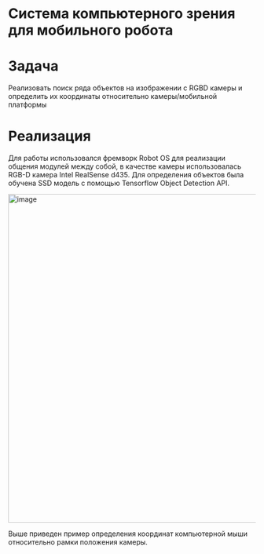 # Система компьютерного зрения для мобильного робота

# Задача 
Реализовать поиск ряда объектов на изображении с RGBD камеры и определить их координаты относительно камеры/мобильной платформы

# Реализация
Для работы использовался фремворк Robot OS для реализации общения модулей между собой, в качестве камеры использовалась RGB-D камера Intel RealSense d435. 
Для определения объектов была обучена SSD модель с помощью Tensorflow Object Detection API. 

<img width="670" alt="image" src="https://github.com/grigoriiott/ROS_UIRS/assets/92350053/e22c9fe2-4b4a-4045-a020-167eec8f9a14">

Выше приведен пример определения координат компьютерной мыши относительно рамки положения камеры. 
